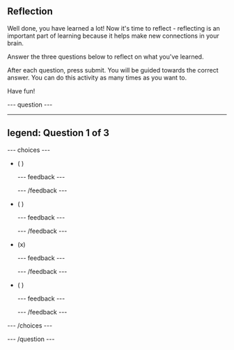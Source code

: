 ## Reflection

Well done, you have learned a lot! Now it's time to reflect - reflecting is an important part of learning because it helps make new connections in your brain.

Answer the three questions below to reflect on what you've learned.

After each question, press submit. You will be guided towards the correct answer. You can do this activity as many times as you want to.

Have fun!

\--- question ---

---

## legend: Question 1 of 3

\--- choices ---

- ( )

  \--- feedback ---

  \--- /feedback ---

- ( )

  \--- feedback ---

  \--- /feedback ---

- (x)

  \--- feedback ---

  \--- /feedback ---

- ( )

  \--- feedback ---

  \--- /feedback ---

\--- /choices ---

\--- /question ---
